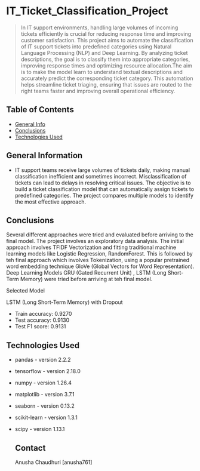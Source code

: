 # IT_Ticket_Classification_Project
> In IT support environments, handling large volumes of incoming tickets efficiently is crucial for reducing response time and improving customer satisfaction. This project aims to automate the classification of IT support tickets into predefined categories using Natural Language Processing (NLP) and Deep Learning. By analyzing ticket descriptions, the goal is to classify them into appropriate categories, improving response times and optimizing resource allocation.The aim is to make the model learn to understand textual descriptions and accurately predict the corresponding ticket category. This automation helps streamline ticket triaging, ensuring that issues are routed to the right teams faster and improving overall operational efficiency.


## Table of Contents
* [General Info](#general-information)
* [Conclusions](#conclusions)
* [Technologies Used](#technologies-used)



## General Information
- IT support teams receive large volumes of tickets daily, making manual classification inefficient and sometimes incorrect. Misclassification of tickets can lead to delays in resolving critical issues. The objective is to build a ticket classification model that can automatically assign tickets to predefined categories. The project compares multiple models to identify the most effective approach.


## Conclusions
Several different approaches were tried and evaluated before arriving to the final model. The project involves an exploratory data analysis. The initial approach involves TFIDF Vectorization and fitting traditional machine learning models like Logistic Regression, RandomForest. This is followed by teh final approach which involves Tokenization, using a popular pretrained word embedding technique GloVe (Global Vectors for Word Representation). Deep Learning Models GRU (Gated Recurrent Unit) , LSTM (Long Short-Term Memory) were tried before arriving at teh final model.

Selected Model

LSTM (Long Short-Term Memory) with Dropout

- Train accuracy: 0.9270
- Test accuracy: 0.9130
- Test F1 score: 0.9131


## Technologies Used
- pandas - version 2.2.2
- tensorflow - version 2.18.0
- numpy - version 1.26.4
- matplotlib - version 3.7.1
- seaborn - version 0.13.2
- scikit-learn - version 1.3.1
- scipy - version 1.13.1



  ## Contact
  Anusha Chaudhuri [anusha761]
